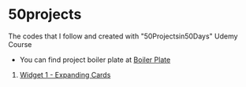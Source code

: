 # 50projects

The codes that I follow and created with "50Projectsin50Days" Udemy Course

- You can find project boiler plate at [Boiler Plate](/_Projects_Starter)

1. [Widget 1 - Expanding Cards](W1_ExpandingCards)

